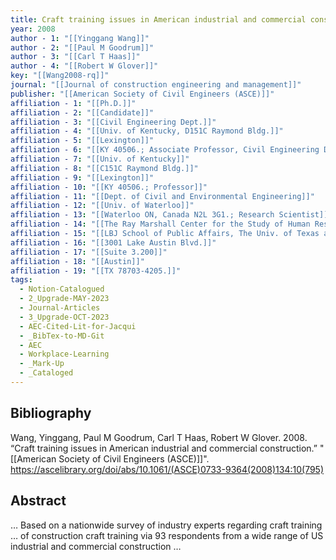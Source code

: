```yaml
---
title: Craft training issues in American industrial and commercial construction
year: 2008
author - 1: "[[Yinggang Wang]]"
author - 2: "[[Paul M Goodrum]]"
author - 3: "[[Carl T Haas]]"
author - 4: "[[Robert W Glover]]"
key: "[[Wang2008-rq]]"
journal: "[[Journal of construction engineering and management]]"
publisher: "[[American Society of Civil Engineers (ASCE)]]"
affiliation - 1: "[[Ph.D.]]"
affiliation - 2: "[[Candidate]]"
affiliation - 3: "[[Civil Engineering Dept.]]"
affiliation - 4: "[[Univ. of Kentucky, D151C Raymond Bldg.]]"
affiliation - 5: "[[Lexington]]"
affiliation - 6: "[[KY 40506.; Associate Professor, Civil Engineering Dept.]]"
affiliation - 7: "[[Univ. of Kentucky]]"
affiliation - 8: "[[C151C Raymond Bldg.]]"
affiliation - 9: "[[Lexington]]"
affiliation - 10: "[[KY 40506.; Professor]]"
affiliation - 11: "[[Dept. of Civil and Environmental Engineering]]"
affiliation - 12: "[[Univ. of Waterloo]]"
affiliation - 13: "[[Waterloo ON, Canada N2L 3G1.; Research Scientist]]"
affiliation - 14: "[[The Ray Marshall Center for the Study of Human Resources]]"
affiliation - 15: "[[LBJ School of Public Affairs, The Univ. of Texas at Austin]]"
affiliation - 16: "[[3001 Lake Austin Blvd.]]"
affiliation - 17: "[[Suite 3.200]]"
affiliation - 18: "[[Austin]]"
affiliation - 19: "[[TX 78703-4205.]]"
tags:
  - Notion-Catalogued
  - 2_Upgrade-MAY-2023
  - Journal-Articles
  - 3_Upgrade-OCT-2023
  - AEC-Cited-Lit-for-Jacqui
  - _BibTex-to-MD-Git
  - AEC
  - Workplace-Learning
  - _Mark-Up
  - _Cataloged
---
```


## Bibliography
Wang, Yinggang, Paul M Goodrum, Carl T Haas, Robert W Glover. 2008. “Craft training issues in American industrial and commercial construction.” "[[American Society of Civil Engineers (ASCE)]]". https://ascelibrary.org/doi/abs/10.1061/(ASCE)0733-9364(2008)134:10(795)

## Abstract
… Based on a nationwide survey of industry experts regarding craft training … of construction craft training via 93 respondents from a wide range of US industrial and commercial construction …